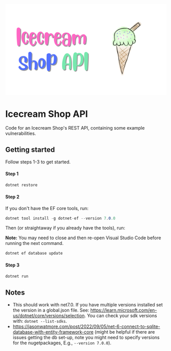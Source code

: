![Icecream Shop API](icecream-shop-api.png)

# Icecream Shop API

Code for an Icecream Shop's REST API, containing some example vulnerabilities.

## Getting started

Follow steps 1-3 to get started.

#### Step 1

```c#
dotnet restore
```

#### Step 2

If you don't have the EF core tools, run:

```c#
dotnet tool install -g dotnet-ef --version 7.0.0
```

Then (or straightaway if you already have the tools), run:

**Note:** You may need to close and then re-open Visual Studio Code before running the next command.

```c#
dotnet ef database update
```

#### Step 3

```c#
dotnet run
```

## Notes

- This should work with net7.0. If you have multiple versions installed set the version in a global.json file. See: https://learn.microsoft.com/en-us/dotnet/core/versions/selection. You can check your sdk versions with: `dotnet --list-sdks`.
- https://jasonwatmore.com/post/2022/09/05/net-6-connect-to-sqlite-database-with-entity-framework-core (might be helpful if there are issues getting the db set-up, note you might need to specify versions for the nugetpackages, E.g., `--version 7.0.0`).
